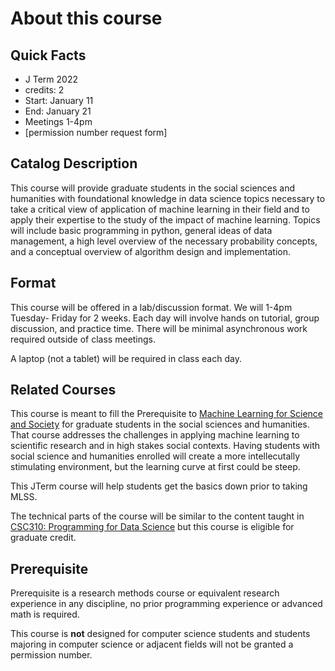 # About this course


## Quick Facts

- J Term 2022
- credits: 2
- Start: January 11
- End: January 21
- Meetings 1-4pm
- [permission number request form]

## Catalog Description

This course will provide graduate students in the social sciences and humanities with foundational
knowledge in data science topics necessary to take a critical view of application of machine learning
in their field and to apply their expertise to the study of the impact of machine learning. Topics will
include basic programming in python, general ideas of data management, a high level overview of
the necessary probability concepts, and a conceptual overview of algorithm design and
implementation.

## Format

This course will be offered in a lab/discussion format.  We will 1-4pm Tuesday-
Friday for 2 weeks.  Each day will involve hands on tutorial, group discussion,
and practice time.  There will be minimal asynchronous work required outside of
class meetings.  

A laptop (not a tablet) will be required in class each day.  


## Related Courses

This course is meant to fill the Prerequisite to
[Machine Learning for Science and Society](https://ml4scisoc.github.io/about.html)
for graduate students in the social sciences and humanities. That course addresses the challenges in applying machine learning to scientific research and in high stakes social contexts. Having students with social science and humanities enrolled will create a more intellecutally stimulating environment, but the learning curve at first could be steep.

This JTerm course will help students get the basics down prior to taking MLSS.

The technical parts of the course will be similar to the content taught in
[CSC310: Programming for Data Science](https://rhodyprog4ds.github.io/BrownFall21/) but this course is eligible for graduate
credit.


## Prerequisite

Prerequisite is a research methods course or equivalent research experience in any
discipline, no prior programming experience or advanced math is required.

This course is **not** designed for computer science students and students
majoring in computer science or adjacent fields will not be granted a permission
number.
